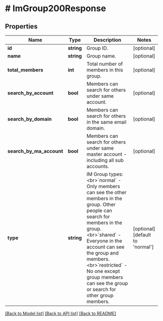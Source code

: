 # # ImGroup200Response

## Properties

Name | Type | Description | Notes
------------ | ------------- | ------------- | -------------
**id** | **string** | Group ID. | [optional]
**name** | **string** | Group name. | [optional]
**total_members** | **int** | Total number of members in this group. | [optional]
**search_by_account** | **bool** | Members can search for others under same account. | [optional]
**search_by_domain** | **bool** | Members can search for others in the same email domain. | [optional]
**search_by_ma_account** | **bool** | Members can search for others under same master account - including all sub accounts. | [optional]
**type** | **string** | IM Group types:&lt;br&gt;&#x60;normal&#x60; - Only members can see the other members in the group. Other people can search for members in the group.&lt;br&gt;&#x60;shared&#x60; - Everyone in the account can see the group and members. &lt;br&gt;&#x60;restricted&#x60; - No one except group members can see the group or search for other group members. | [optional] [default to 'normal']

[[Back to Model list]](../../README.md#models) [[Back to API list]](../../README.md#endpoints) [[Back to README]](../../README.md)

